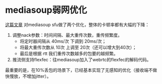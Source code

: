 # mediasoup弱网优化

[这篇文章](https://blog.csdn.net/qw225967/article/details/123897529) 对mediasoup sfu做了两个优化，整体的卡顿率都有大幅的下降：
1. 调整nack参数：时间间隔、最大重传次数，重传频繁度。
    - 将定时器间隔从 40ms/次 下调到 20ms/次；
    - 将最大重传次数从 10次 上调至 20次（还可以增大到40次）；
    - 最后是根据 rtt 我们重传次数越多的包要的越频繁。
2. 推流侧支持flexfec：往mediasoup加入了webrtc的flexfec的解码代码。

最重要的是，在10%丢包的场景下，已经基本实现了无感知的优化（接收端不做快慢放，不增加jitter）。
